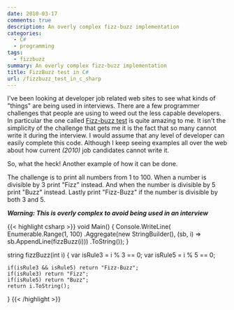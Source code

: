 ```yaml
---
date: 2010-03-17
comments: true
description: An overly complex fizz-buzz implementation
categories:
  - C#
  - programming
tags:
  - fizzbuzz
summary: An overly complex fizz-buzz implementation
title: FizzBuzz test in C#
url: /fizzbuzz_test_in_c_sharp
---
```


I've been looking at developer job related web sites to see what kinds of "things" are being used in interviews. There are a few programmer challenges that people are using to weed out the less capable developers. In particular the one called [Fizz-buzz test][1] is quite amazing to me. It isn't the simplicity of the challenge that gets me it is the fact that so many cannot write it during the interview. I would assume that any level of developer can easily complete this code. Although I keep seeing examples all over the web about how current *(2010)* job candidates cannot write it.

So, what the heck! Another example of how it can be done.

The challenge is to print all numbers from 1 to 100. When a number is divisible by 3 print "Fizz" instead. And when the number is divisible by 5 print "Buzz" instead. Lastly print "Fizz-Buzz" if the number is divisible by both 3 and 5.

**_Warning: This is overly complex to avoid being used in an interview_**

{{< highlight csharp >}}
void Main()
{
    Console.WriteLine(
        Enumerable.Range(1, 100)
            .Aggregate(new StringBuilder(), (sb, i) => sb.AppendLine(fizzBuzz(i)))
            .ToString());
}

string fizzBuzz(int i)
{
    var isRule3 = i % 3 == 0;
    var isRule5 = i % 5 == 0;

    if(isRule3 && isRule5) return "Fizz-Buzz";
    if(isRule3) return "Fizz";
    if(isRule5) return "Buzz";
    return i.ToString();
}
{{< /highlight >}}

[1]: http://imranontech.com/2007/01/24/using-fizzbuzz-to-find-developers-who-grok-coding
